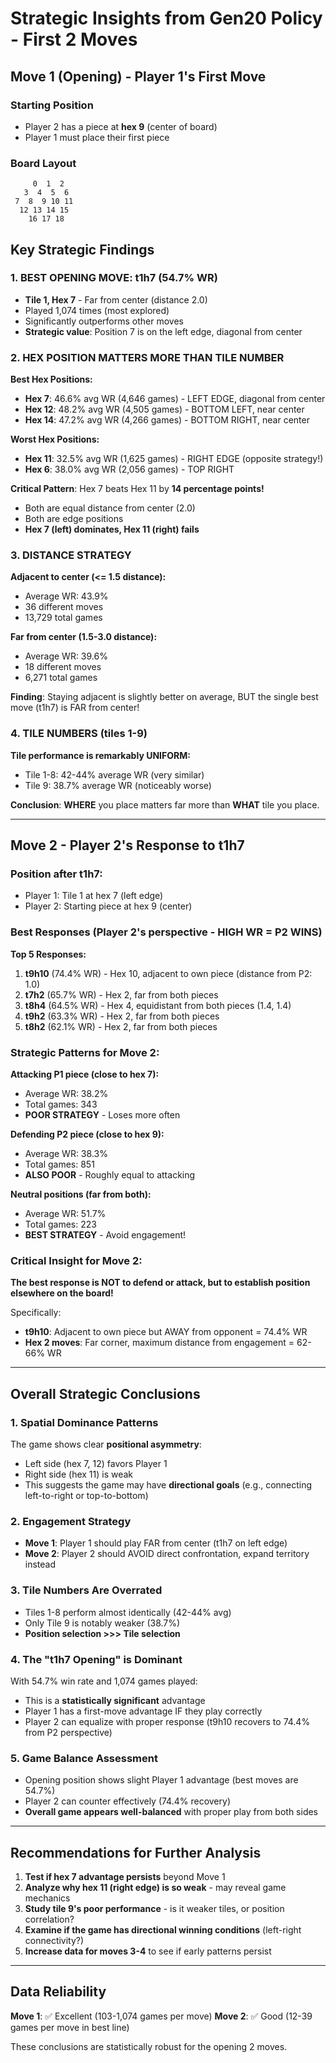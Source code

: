 # Strategic Insights from Gen20 Policy - First 2 Moves

## Move 1 (Opening) - Player 1's First Move

### Starting Position
- Player 2 has a piece at **hex 9** (center of board)
- Player 1 must place their first piece

### Board Layout
```
     0  1  2
   3  4  5  6
 7  8  9 10 11
  12 13 14 15
    16 17 18
```

## Key Strategic Findings

### 1. BEST OPENING MOVE: **t1h7** (54.7% WR)
- **Tile 1, Hex 7** - Far from center (distance 2.0)
- Played 1,074 times (most explored)
- Significantly outperforms other moves
- **Strategic value**: Position 7 is on the left edge, diagonal from center

### 2. HEX POSITION MATTERS MORE THAN TILE NUMBER

**Best Hex Positions:**
- **Hex 7**: 46.6% avg WR (4,646 games) - LEFT EDGE, diagonal from center
- **Hex 12**: 48.2% avg WR (4,505 games) - BOTTOM LEFT, near center
- **Hex 14**: 47.2% avg WR (4,266 games) - BOTTOM RIGHT, near center

**Worst Hex Positions:**
- **Hex 11**: 32.5% avg WR (1,625 games) - RIGHT EDGE (opposite strategy!)
- **Hex 6**: 38.0% avg WR (2,056 games) - TOP RIGHT

**Critical Pattern**: Hex 7 beats Hex 11 by **14 percentage points!**
- Both are equal distance from center (2.0)
- Both are edge positions
- **Hex 7 (left) dominates, Hex 11 (right) fails**

### 3. DISTANCE STRATEGY

**Adjacent to center (<= 1.5 distance):**
- Average WR: 43.9%
- 36 different moves
- 13,729 total games

**Far from center (1.5-3.0 distance):**
- Average WR: 39.6%
- 18 different moves
- 6,271 total games

**Finding**: Staying adjacent is slightly better on average, BUT the single best move (t1h7) is FAR from center!

### 4. TILE NUMBERS (tiles 1-9)

**Tile performance is remarkably UNIFORM:**
- Tile 1-8: 42-44% average WR (very similar)
- Tile 9: 38.7% average WR (noticeably worse)

**Conclusion**: **WHERE** you place matters far more than **WHAT** tile you place.

---

## Move 2 - Player 2's Response to t1h7

### Position after t1h7:
- Player 1: Tile 1 at hex 7 (left edge)
- Player 2: Starting piece at hex 9 (center)

### Best Responses (Player 2's perspective - HIGH WR = P2 WINS)

**Top 5 Responses:**
1. **t9h10** (74.4% WR) - Hex 10, adjacent to own piece (distance from P2: 1.0)
2. **t7h2** (65.7% WR) - Hex 2, far from both pieces
3. **t8h4** (64.5% WR) - Hex 4, equidistant from both pieces (1.4, 1.4)
4. **t9h2** (63.3% WR) - Hex 2, far from both pieces
5. **t8h2** (62.1% WR) - Hex 2, far from both pieces

### Strategic Patterns for Move 2:

**Attacking P1 piece (close to hex 7):**
- Average WR: 38.2%
- Total games: 343
- **POOR STRATEGY** - Loses more often

**Defending P2 piece (close to hex 9):**
- Average WR: 38.3%
- Total games: 851
- **ALSO POOR** - Roughly equal to attacking

**Neutral positions (far from both):**
- Average WR: 51.7%
- Total games: 223
- **BEST STRATEGY** - Avoid engagement!

### Critical Insight for Move 2:
**The best response is NOT to defend or attack, but to establish position elsewhere on the board!**

Specifically:
- **t9h10**: Adjacent to own piece but AWAY from opponent = 74.4% WR
- **Hex 2 moves**: Far corner, maximum distance from engagement = 62-66% WR

---

## Overall Strategic Conclusions

### 1. **Spatial Dominance Patterns**
The game shows clear **positional asymmetry**:
- Left side (hex 7, 12) favors Player 1
- Right side (hex 11) is weak
- This suggests the game may have **directional goals** (e.g., connecting left-to-right or top-to-bottom)

### 2. **Engagement Strategy**
- **Move 1**: Player 1 should play FAR from center (t1h7 on left edge)
- **Move 2**: Player 2 should AVOID direct confrontation, expand territory instead

### 3. **Tile Numbers Are Overrated**
- Tiles 1-8 perform almost identically (42-44% avg)
- Only Tile 9 is notably weaker (38.7%)
- **Position selection >>> Tile selection**

### 4. **The "t1h7 Opening" is Dominant**
With 54.7% win rate and 1,074 games played:
- This is a **statistically significant** advantage
- Player 1 has a first-move advantage IF they play correctly
- Player 2 can equalize with proper response (t9h10 recovers to 74.4% from P2 perspective)

### 5. **Game Balance Assessment**
- Opening position shows slight Player 1 advantage (best moves are 54.7%)
- Player 2 can counter effectively (74.4% recovery)
- **Overall game appears well-balanced** with proper play from both sides

---

## Recommendations for Further Analysis

1. **Test if hex 7 advantage persists** beyond Move 1
2. **Analyze why hex 11 (right edge) is so weak** - may reveal game mechanics
3. **Study tile 9's poor performance** - is it weaker tiles, or position correlation?
4. **Examine if the game has directional winning conditions** (left-right connectivity?)
5. **Increase data for moves 3-4** to see if early patterns persist

---

## Data Reliability

**Move 1**: ✅ Excellent (103-1,074 games per move)
**Move 2**: ✅ Good (12-39 games per move in best line)

These conclusions are statistically robust for the opening 2 moves.
